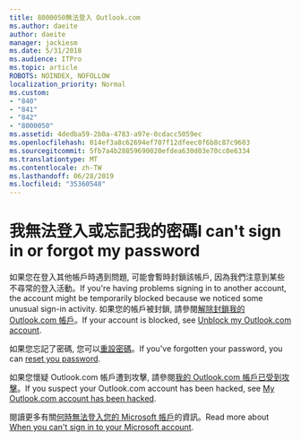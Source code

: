 ```yaml
---
title: 8000050無法登入 Outlook.com
ms.author: daeite
author: daeite
manager: jackiesm
ms.date: 5/31/2018
ms.audience: ITPro
ms.topic: article
ROBOTS: NOINDEX, NOFOLLOW
localization_priority: Normal
ms.custom:
- "840"
- "841"
- "842"
- "8000050"
ms.assetid: 4dedba59-2b0a-4783-a97e-0cdacc5059ec
ms.openlocfilehash: 014ef3a8c62694ef707f12dfeec0f6b8c87c9603
ms.sourcegitcommit: 5fb7a4b28859690020efdea630d03e70cc0e6334
ms.translationtype: MT
ms.contentlocale: zh-TW
ms.lasthandoff: 06/28/2019
ms.locfileid: "35360548"
---
```

# <a name="i-cant-sign-in-or-forgot-my-password"></a><span data-ttu-id="38776-102">我無法登入或忘記我的密碼</span><span class="sxs-lookup"><span data-stu-id="38776-102">I can't sign in or forgot my password</span></span>

<span data-ttu-id="38776-103">如果您在登入其他帳戶時遇到問題, 可能會暫時封鎖該帳戶, 因為我們注意到某些不尋常的登入活動。</span><span class="sxs-lookup"><span data-stu-id="38776-103">If you're having problems signing in to another account, the account might be temporarily blocked because we noticed some unusual sign-in activity.</span></span> <span data-ttu-id="38776-104">如果您的帳戶被封鎖, 請參閱[解除封鎖我的 Outlook.com 帳戶](https://go.microsoft.com/fwlink/p/?linkid=2001800&amp;clcid=0x409)。</span><span class="sxs-lookup"><span data-stu-id="38776-104">If your account is blocked, see [Unblock my Outlook.com account](https://go.microsoft.com/fwlink/p/?linkid=2001800&amp;clcid=0x409).</span></span>
  
<span data-ttu-id="38776-105">如果您忘記了密碼, 您可以[重設密碼](https://go.microsoft.com/fwlink/p/?linkid=841909)。</span><span class="sxs-lookup"><span data-stu-id="38776-105">If you've forgotten your password, you can [reset you password](https://go.microsoft.com/fwlink/p/?linkid=841909).</span></span>
  
<span data-ttu-id="38776-106">如果您懷疑 Outlook.com 帳戶遭到攻擊, 請參閱[我的 Outlook.com 帳戶已受到攻擊](https://go.microsoft.com/fwlink/p/?linkid=874366)。</span><span class="sxs-lookup"><span data-stu-id="38776-106">If you suspect your Outlook.com account has been hacked, see [My Outlook.com account has been hacked](https://go.microsoft.com/fwlink/p/?linkid=874366).</span></span>
  
<span data-ttu-id="38776-107">閱讀更多有關[何時無法登入您的 Microsoft 帳戶](https://go.microsoft.com/fwlink/p/?linkid=842227)的資訊。</span><span class="sxs-lookup"><span data-stu-id="38776-107">Read more about [When you can't sign in to your Microsoft account](https://go.microsoft.com/fwlink/p/?linkid=842227).</span></span>
  